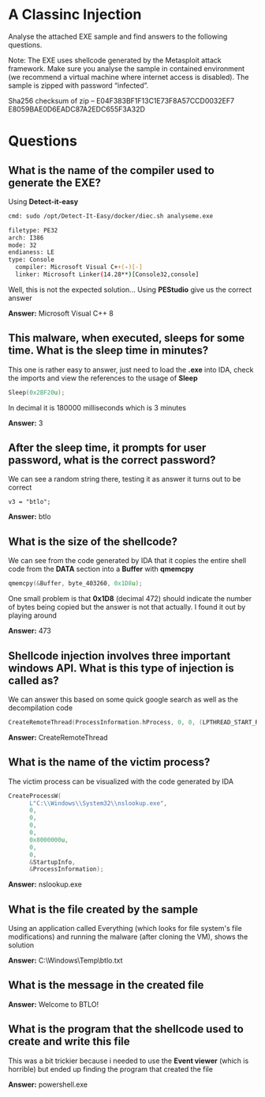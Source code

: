 # A Classinc Injection

Analyse the attached EXE sample and find answers to the following questions.<br>

Note: The EXE uses shellcode generated by the Metasploit attack framework. Make sure you analyse the sample in contained environment (we recommend a virtual machine where internet access is disabled). The sample is zipped with password “infected”. <br>

Sha256 checksum of zip – E04F383BF1F13C1E73F8A57CCD0032EF7 E8059BAE0D6EADC87A2EDC655F3A32D 

# Questions

## What is the name of the compiler used to generate the EXE?

Using **Detect-it-easy**
```bash
cmd: sudo /opt/Detect-It-Easy/docker/diec.sh analyseme.exe

filetype: PE32
arch: I386
mode: 32
endianess: LE
type: Console
  compiler: Microsoft Visual C++(-)[-]
  linker: Microsoft Linker(14.28**)[Console32,console]

```

Well, this is not the expected solution... Using **PEStudio** give us the correct answer

**Answer:** Microsoft Visual C++ 8

## This malware, when executed, sleeps for some time. What is the sleep time in minutes? 

This one is rather easy to answer, just need to load the **.exe** into IDA, check the imports and view the references to the usage of **Sleep** 
```c++
Sleep(0x2BF20u);
```
In decimal it is 180000 milliseconds which is 3 minutes

**Answer:** 3

## After the sleep time, it prompts for user password, what is the correct password?

We can see a random string there, testing it as answer it turns out to be correct

```
v3 = "btlo";
```

**Answer:** btlo

## What is the size of the shellcode?

We can see from the code generated by IDA that it copies the entire shell code from the **DATA** section into a **Buffer** with **qmemcpy** <br>

```c++
qmemcpy(&Buffer, byte_403260, 0x1D8u);
```
One small problem is that **0x1D8** (decimal 472) should indicate the number of bytes being copied but the answer is not that actually. I found it out by playing around

**Answer:** 473

## Shellcode injection involves three important windows API. What is this type of injection is called as? 

We can answer this based on some quick google search as well as the decompilation code

```c++
CreateRemoteThread(ProcessInformation.hProcess, 0, 0, (LPTHREAD_START_ROUTINE)v10, 0, 0, 0);
```

**Answer:** CreateRemoteThread

## What is the name of the victim process?

The victim process can be visualized with the code generated by IDA

```c++
CreateProcessW(
      L"C:\\Windows\\System32\\nslookup.exe",
      0,
      0,
      0,
      0,
      0x8000000u,
      0,
      0,
      &StartupInfo,
      &ProcessInformation);
```
**Answer:** nslookup.exe

## What is the file created by the sample

Using an application called Everything (which looks for file system's file modifications) and running the malware (after cloning the VM), shows the solution

**Answer:** C:\Windows\Temp\btlo.txt

## What is the message in the created file 

**Answer:** Welcome to BTLO!

## What is the program that the shellcode used to create and write this file

This was a bit trickier because i needed to use the **Event viewer** (which is horrible) but ended up finding the program that created the file 

**Answer:** powershell.exe